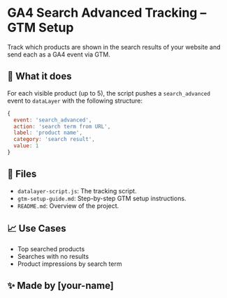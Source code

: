 # GA4 Search Advanced Tracking – GTM Setup

Track which products are shown in the search results of your website and send each as a GA4 event via GTM.

## 🔧 What it does

For each visible product (up to 5), the script pushes a `search_advanced` event to `dataLayer` with the following structure:

```js
{
  event: 'search_advanced',
  action: 'search term from URL',
  label: 'product name',
  category: 'search result',
  value: 1
}
```

## 📂 Files

- `datalayer-script.js`: The tracking script.
- `gtm-setup-guide.md`: Step-by-step GTM setup instructions.
- `README.md`: Overview of the project.

## 📈 Use Cases

- Top searched products
- Searches with no results
- Product impressions by search term

## ✨ Made by [your-name]
